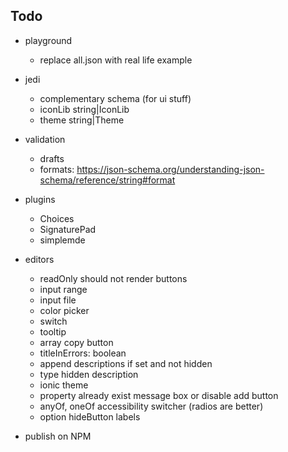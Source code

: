 ## Todo

- playground
  - replace all.json with real life example 

- jedi
  - complementary schema (for ui stuff)
  - iconLib string|IconLib
  - theme string|Theme

- validation
  - drafts
  - formats: https://json-schema.org/understanding-json-schema/reference/string#format

- plugins
  - Choices
  - SignaturePad
  - simplemde

- editors
  - readOnly should not render buttons
  - input range
  - input file
  - color picker
  - switch
  - tooltip
  - array copy button
  - titleInErrors: boolean
  - append descriptions if set and not hidden
  - type hidden description
  - ionic theme
  - property already exist message box or disable add button
  - anyOf, oneOf accessibility switcher (radios are better)
  - option hideButton labels

- publish on NPM
